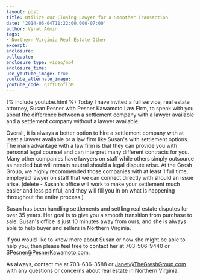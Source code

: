 ```yaml
---
layout: post
title: Utilize our Closing Lawyer for a Smoother Transaction
date: '2014-06-04T11:22:00.000-07:00'
author: Vyral Admin
tags:
- Northern Virginia Real Estate Other
excerpt:
enclosure:
pullquote:
enclosure_type: video/mp4
enclosure_time:
use_youtube_image: true
youtube_alternate_image:
youtube_code: q3ffOtoflpM
---
```

{% include youtube.html %}
Today I have invited a full service, real estate attorney, Susan Pesner with Pesner Kawamoto Law Firm, to speak with you about the difference between a settlement company with a lawyer available and a settlement company without a lawyer available.

Overall, it is always a better option to hire a settlement company with at least a lawyer available or a law firm like Susan's with settlement options. The main advantage with a law firm is that they can provide you with personal legal counsel and can interpret many different contracts for you. Many other companies have lawyers on staff while others simply outsource as needed but will remain neutral should a legal dispute arise. At the Gresh Group, we highly recommended those companies with at least 1 full time, employed lawyer on staff that we can connect directly with should an issue arise. (delete - Susan's office will work to make your settlement much easier and less painful, and they will fill you in on what is happening throughout the entire process.)

Susan has been handling settlements and settling real estate disputes for over 35 years. Her goal is to give you a smooth transition from purchase to sale. Susan's office is just 10 minutes away from ours, and she is always able to help buyer and sellers in Northern Virginia.

If you would like to know more about Susan or how she might be able to help you, then please feel free to contact her at 703-506-9440 or SPesner@PesnerKawamoto.com.

As always, contact me at 703-636-3588 or Janet@TheGreshGroup.com with any questions or concerns about real estate in Northern Virginia.
